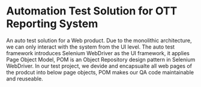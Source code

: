 # Automation Test Solution for OTT Reporting System
An auto test solution for a Web product. Due to the monolithic architecture, we can only interact with the system from the UI level. The auto test framework introduces Selenium WebDriver as the UI framework, it applies Page Object Model, POM is an Object Repository design pattern in Selenium WebDriver. In our test project, we devide and encapsualte all web pages of the prodcut into below page objects, POM makes our QA code maintainable and reuseable. 
